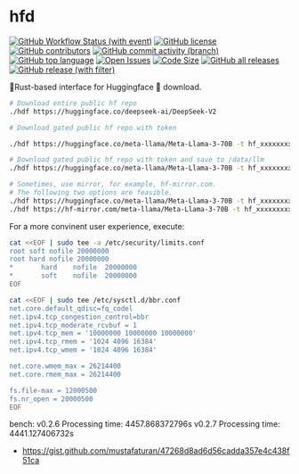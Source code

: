 # hfd

[![GitHub Workflow Status (with event)](https://img.shields.io/github/actions/workflow/status/AUTOM77/hfd/ci.yml)](https://github.com/AUTOM77/hfd/actions)
[![GitHub license](https://img.shields.io/github/license/AUTOM77/hfd)](./LICENSE)
[![GitHub contributors](https://img.shields.io/github/contributors/AUTOM77/hfd)](https://github.com/AUTOM77/hfd/graphs/contributors)
[![GitHub commit activity (branch)](https://img.shields.io/github/commit-activity/m/AUTOM77/hfd)](https://github.com/AUTOM77/hfd/commits)
[![GitHub top language](https://img.shields.io/github/languages/top/AUTOM77/hfd?logo=rust&label=)](./hfd-cli/Cargo.toml#L4)
[![Open Issues](https://img.shields.io/github/issues/AUTOM77/hfd)](https://github.com/AUTOM77/hfd/issues)
[![Code Size](https://img.shields.io/github/languages/code-size/AUTOM77/hfd)](.)
[![GitHub all releases](https://img.shields.io/github/downloads/AUTOM77/hfd/total?logo=github)](https://github.com/AUTOM77/hfd/releases)  
[![GitHub release (with filter)](https://img.shields.io/github/v/release/AUTOM77/hfd?logo=github)](https://github.com/AUTOM77/hfd/releases)


🎈Rust-based interface for Huggingface 🤗 download.

```sh
# Download entire public hf repo
./hdf https://huggingface.co/deepseek-ai/DeepSeek-V2

# Download gated public hf repo with token

./hdf https://huggingface.co/meta-llama/Meta-Llama-3-70B -t hf_xxxxxxxxxx

# Download gated public hf repo with token and save to /data/llm
./hdf https://huggingface.co/meta-llama/Meta-Llama-3-70B -t hf_xxxxxxxxxx -d /data/llm

# Sometimes, use mirror, for example, hf-mirror.com. 
# The following two options are feasible.
./hdf https://huggingface.co/meta-llama/Meta-Llama-3-70B -t hf_xxxxxxxxxx -d /data/llm -m hf-mirror.com
./hdf https://hf-mirror.com/meta-llama/Meta-Llama-3-70B -t hf_xxxxxxxxxx -d /data/llm
```

For a more convinent user experience, execute:

```sh
cat <<EOF | sudo tee -a /etc/security/limits.conf
root soft nofile 20000000
root hard nofile 20000000
*       hard    nofile  20000000
*       soft    nofile  20000000
EOF

cat <<EOF | sudo tee /etc/sysctl.d/bbr.conf
net.core.default_qdisc=fq_codel
net.ipv4.tcp_congestion_control=bbr
net.ipv4.tcp_moderate_rcvbuf = 1
net.ipv4.tcp_mem = '10000000 10000000 10000000'
net.ipv4.tcp_rmem = '1024 4096 16384'
net.ipv4.tcp_wmem = '1024 4096 16384'

net.core.wmem_max = 26214400
net.core.rmem_max = 26214400

fs.file-max = 12000500
fs.nr_open = 20000500
EOF
```

bench:
v0.2.6 Processing time: 4457.868372796s
v0.2.7 Processing time: 4441.127406732s


- https://gist.github.com/mustafaturan/47268d8ad6d56cadda357e4c438f51ca

